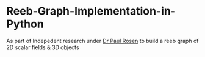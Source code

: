 # Reeb-Graph-Implementation-in-Python

As part of Indepedent research under [Dr Paul Rosen](https://cspaul.com/wordpress/) to build a reeb graph of 2D scalar fields & 3D objects  
